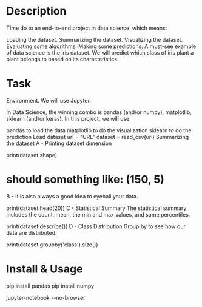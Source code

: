 # Description

Time do to an end-to-end project in data science. which means:

Loading the dataset.
Summarizing the dataset.
Visualizing the dataset.
Evaluating some algorithms.
Making some predictions.
A must-see example of data science is the iris dataset. We will predict which class of iris plant a plant belongs to based on its characteristics.

# Task

Environment. We will use Jupyter.

In Data Science, the winning combo is pandas (and/or numpy), matplotlib, sklearn (and/or keras). In this project, we will use:

pandas to load the data
matplotlib to do the visualization
sklearn to do the prediction
Load dataset
url = "URL"
dataset = read_csv(url)
Summarizing the dataset
A - Printing dataset dimension

print(dataset.shape)
# should something like: (150, 5)
B - It is also always a good idea to eyeball your data.

print(dataset.head(20))
C - Statistical Summary The statistical summary includes the count, mean, the min and max values, and some percentiles.

print(dataset.describe())
D - Class Distribution Group by to see how our data are distributed.

print(dataset.groupby('class').size())

# Install & Usage
pip install pandas
pip install numpy

jupyter-notebook --no-browser